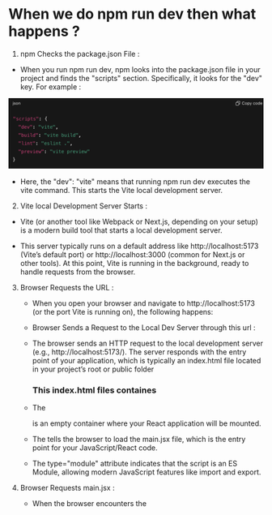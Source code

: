 # When we do npm run dev then what happens ?


1. npm Checks the package.json File :

  * When you run npm run dev, npm looks into the package.json file in your project and finds the "scripts" section.
  Specifically, it looks for the "dev" key. For example :

  ![Scripts](./scripts.png)

  * Here, the "dev": "vite" means that running npm run dev executes the vite command. This starts the Vite local development server.




2. Vite local Development Server Starts :

  * Vite (or another tool like Webpack or Next.js, depending on your setup) is a modern build tool that starts a local development server. 

  * This server typically runs on a default address like http://localhost:5173 (Vite’s default port) or http://localhost:3000 
  (common for Next.js or other tools). At this point, Vite is running in the background, ready to handle requests from the browser.




3. Browser Requests the URL :

    * When you open your browser and navigate to http://localhost:5173 (or the port Vite is running on), the following happens:

    * Browser Sends a Request to the Local Dev Server through this url :

    * The browser sends an HTTP request to the local development server (e.g., http://localhost:5173/).
      The server responds with the entry point of your application, which is typically an index.html file located in your project’s root or public folder

      ### This index.html files containes

    * The <div id="root"></div> is an empty container where your React application will be mounted.

    * The <script type="module" src="/src/main.jsx"></script> tells the browser to load the main.jsx file, which is the entry point for your JavaScript/React code.

    * The type="module" attribute indicates that the script is an ES Module, allowing modern JavaScript features like import and export.  



4. Browser Requests main.jsx :

    * When the browser encounters the <script type="module" src="/src/main.jsx"> tag, it sends a request to the Vite local development server to fetch the main.jsx file. Here’s what happens next:

      ### Vite local Development server Processes main.jsx:
           
          * main.jsx contains JSX (React’s syntax) and ES Module import statements, which browsers can’t execute directly.
          * Vite transforms main.jsx into executable JavaScript:
          * Converts JSX (e.g., <App />) into React.createElement calls.
             Converts JSX to JavaScript (e.g., <App /> → React.createElement(App)).

          * Resolves import statements (e.g., for react-dom/client and App.jsx).
          * Vite sends this processed JavaScript to the browser as an ES Module.

           #### Example of main.jsx before processing:

           ![mani.jsx before](./before.png)

           #### Example of main.jsx After Vite’s processing (simplified):

            ![main.jsx after](./after.png)

      ### Browser Loads main.jsx:

          * The browser receives the processed JavaScript code and loads it into memory. At this point, nothing is displayed on the screen because the code hasn’t been executed yet.


      ### Browser Executes main.jsx:

          * The browser runs the JavaScript code line-by-line. This is where createRoot, document.getElementById('root'), and root.render(<App />) come into play.


5. Understanding createRoot

  ## What is createRoot?

    * createRoot is a function from the react-dom/client library (introduced in React 18). It’s used to set up a React root, which is a connection point between your React application and the browser’s DOM.

    * Syntax: createRoot(container) takes a DOM element (e.g., <div id="root">) as an argument and returns a root object that React uses to manage rendering.

   * What Does It Do in createRoot(document.getElementById('root'))?

   * document.getElementById('root') is standard JavaScript that finds the <div id="root"> element in the index.html file. For example:

   <u><b> html<div id="root"></div> </b></u>

   * createRoot(document.getElementById('root')) tells React: “Use this <div id="root"> as the root container where I’ll render my React application.”

  * It returns a React root object, which has methods like render to control what gets displayed inside <div id="root">.



6. What Happens in root.render(<App />)?

    * The render method (called on the root object) tells React to render the App component (and its children) into the <div id="root">.

    ### When root.render(<App />) is executed:

      1. React calls the App component (from App.jsx), which returns JSX. For example:

       ![App.jsx before](./AppComponent.png)

      2. React converts the JSX into a Virtual DOM, which is a JavaScript object representing the UI structure. For the above  App, the Virtual DOM looks like (simplified):

      ![App.jsx code converted into virtual Dom and passed in root contianer](./App-jsx-into-VirtualDom.png)

      3. React uses the Virtual DOM to update the real DOM inside <div id="root">. After rendering, the real DOM looks like:

      ![Real Dom](./AppComponent.png)


# NOTE

  The Real DOM lives inside the root container (<div id="root">), and React continuously updates it based on changes detected in the Virtual DOM.”